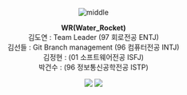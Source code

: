 <div align="center">
  
![middle](https://capsule-render.vercel.app/api?type=cylinder&color=0147FF&height=150&section=header&text=Wassup&fontColor=FFFFFF&fontSize=70&animation=fadeIn&fontAlignY=55)

**WR(Water_Rocket)** <br>
김도연 : Team Leader (97 회로전공 ENTJ)<br> 
김선들 : Git Branch management (96 컴퓨터전공 INTJ)<br>
김정현 : (01 소프트웨어전공 ISFJ)<br>
박건수 : (96 정보통신공학전공 ISTP)<br>


<img src="https://img.shields.io/badge/PyTorch-EE4C2C?style=for-the-badge&logo=PyTorch&logoColor=white">
<img src = "https://img.shields.io/badge/python-3776AB?style=for-the-badge&logo=python&logoColor=white">
